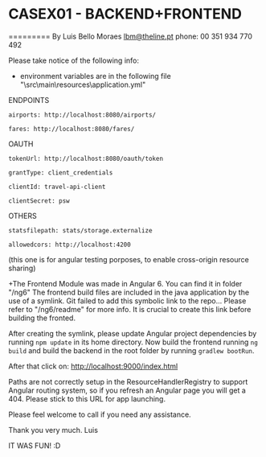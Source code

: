  

# CASEX01 - BACKEND+FRONTEND
=========
By Luis Bello Moraes
lbm@theline.pt
phone: 00 351 934 770 492


Please take notice of the following info:

- environment variables are in the following file "\src\main\resources\application.yml" 


ENDPOINTS

    airports: http://localhost:8080/airports/ 

    fares: http://localhost:8080/fares/

OAUTH

    tokenUrl: http://localhost:8080/oauth/token

    grantType: client_credentials

    clientId: travel-api-client

    clientSecret: psw

OTHERS

    statsfilepath: stats/storage.externalize
     
    allowedcors: http://localhost:4200
 (this one is for angular testing porposes, to enable cross-origin resource sharing)


+The Frontend Module was made in Angular 6. You can find it in folder "/ng6"
The frontend build files are included in the java application by the use of a symlink.
Git failed to add this symbolic link to the repo... 
Please refer to "/ng6/readme" for more info. It is crucial to create this link before building the fronted.

After creating the symlink, please update Angular project dependencies by running `npm update` in its home directory. 
Now build the frontend running  `ng build` and build the backend in the root folder by running `gradlew bootRun`. 

After that click on: [http://localhost:9000/index.html](http://localhost:9000/index.html)

Paths are not correctly setup in the ResourceHandlerRegistry to support Angular routing system, so if you refresh an Angular page you will get a 404.
Please stick to this URL for app launching.

Please feel welcome to call if you need any assistance.

Thank you very much.
Luis

IT WAS FUN! :D

